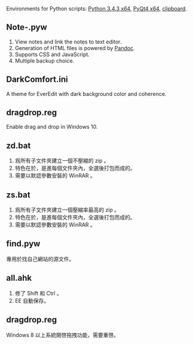 Environments for Python scripts: [Python 3.4.3 x64](https://www.python.org/ftp/python/3.4.3/python-3.4.3.amd64.msi), [PyQt4 x64](http://sourceforge.net/projects/pyqt/files/PyQt4/PyQt-4.11.3/PyQt4-4.11.3-gpl-Py3.4-Qt5.3.2-x64.exe), [clipboard](https://pypi.python.org/pypi/clipboard).

## Note-.pyw
1. View notes and link the notes to text editor.
2. Generation of HTML files is powered by [Pandoc](http://pandoc.org/).
3. Supports CSS and JavaScript.
4. Multiple backup choice.

## DarkComfort.ini
A theme for EverEdit with dark background color and coherence.

## dragdrop.reg
Enable drag and drop in Windows 10.

## zd.bat
1. 爲所有子文件夾建立一個不壓縮的 zip 。
2. 特色在於，是進每個文件夾內，全選後打包而成的。
3. 需要以默認參數安裝的 WinRAR 。

## zs.bat
1. 爲所有子文件夾建立一個壓縮率最高的 zip 。
2. 特色在於，是進每個文件夾內，全選後打包而成的。
3. 需要以默認參數安裝的 WinRAR 。

## find.pyw
專用於找自己網站的源文件。

## all.ahk
1. 修了 Shift 和 Ctrl 。
2. EE 自動保存。

## dragdrop.reg
Windows 8 以上系統開啓拖拽功能，需要重啓。